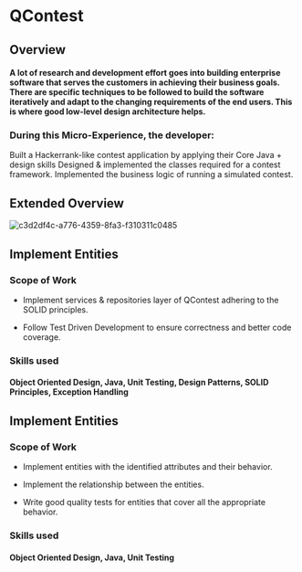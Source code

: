 
# QContest

## Overview

#### A lot of research and development effort goes into building enterprise software that serves the customers in achieving their business goals. There are specific techniques to be followed to build the software iteratively and adapt to the changing requirements of the end users. This is where good low-level design architecture helps. 

### During this Micro-Experience, the developer:

Built a Hackerrank-like contest application by applying their Core Java + design skills
Designed & implemented the classes required for a contest framework.
Implemented the business logic of running a simulated contest.

## Extended Overview

![c3d2df4c-a776-4359-8fa3-f310311c0485](https://user-images.githubusercontent.com/69622683/229773661-03288723-6814-43cc-befd-ccc5e4e2617f.png)

## Implement Entities

### Scope of Work

* Implement services & repositories layer of QContest adhering to the SOLID principles.

* Follow Test Driven Development to ensure correctness and better code coverage.

### Skills used

#### Object Oriented Design, Java, Unit Testing, Design Patterns, SOLID Principles, Exception Handling

## Implement Entities

### Scope of Work

* Implement entities with the identified attributes and their behavior.

* Implement the relationship between the entities.

* Write good quality tests for entities that cover all the appropriate behavior.

### Skills used

#### Object Oriented Design, Java, Unit Testing
